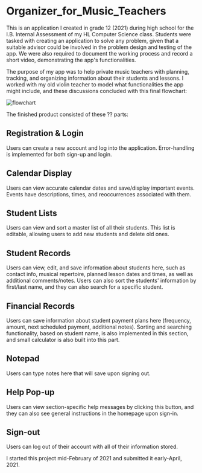 # Organizer_for_Music_Teachers
This is an application I created in grade 12 (2021) during high school for the I.B. Internal Assessment of my HL Computer Science class. Students were tasked with creating an application to solve any problem, given that a suitable advisor could be involved in the problem design and testing of the app. We were also required to document the working process and record a short video, demonstrating the app's functionalities.

The purpose of my app was to help private music teachers with planning, tracking, and organizing information about their students and lessons. I worked with my old violin teacher to model what functionalities the app might include, and these discussions concluded with this final flowchart:

![flowchart](https://user-images.githubusercontent.com/113392681/210023744-467b8e72-ac58-4fec-ba5e-54b860db87a2.png)

The finished product consisted of these ?? parts:

## Registration & Login
Users can create a new account and log into the application. Error-handling is implemented for both sign-up and login.

## Calendar Display
Users can view accurate calendar dates and save/display important events. Events have descriptions, times, and reoccurrences associated with them.

## Student Lists
Users can view and sort a master list of all their students. This list is editable, allowing users to add new students and delete old ones.

## Student Records
Users can view, edit, and save information about students here, such as contact info, musical repertoire, planned lesson dates and times, as well as additional comments/notes. Users can also sort the students' information by first/last name, and they can also search for a specific student.

## Financial Records
Users can save information about student payment plans here (frequency, amount, next scheduled payment, additional notes). Sorting and searching functionality, based on student name, is also implemented in this section, and small calculator is also built into this part.

## Notepad
Users can type notes here that will save upon signing out.

## Help Pop-up
Users can view section-specific help messages by clicking this button, and they can also see general instructions in the homepage upon sign-in.

## Sign-out
Users can log out of their account with all of their information stored.

I started this project mid-February of 2021 and submitted it early-April, 2021.
